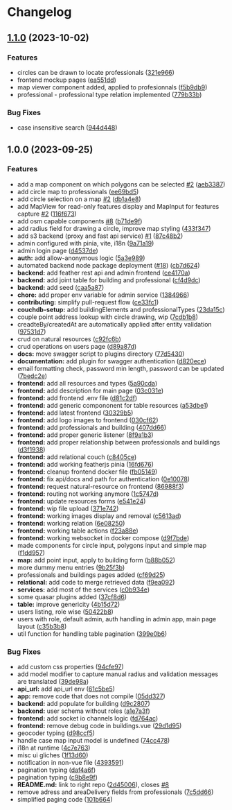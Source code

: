 # Changelog

## [1.1.0](https://github.com/EPFL-ENAC/ALICE-ETHZ-AREMA/compare/v1.0.1...v1.1.0) (2023-10-02)


### Features

* circles can be drawn to locate professionals ([321e966](https://github.com/EPFL-ENAC/ALICE-ETHZ-AREMA/commit/321e966d5f1a159f27c4f9ae966dcc7b95398d3f))
* frontend mockup pages ([ea551dd](https://github.com/EPFL-ENAC/ALICE-ETHZ-AREMA/commit/ea551dd3254644c7929e6585219622bc1dc5c37c))
* map viewer component added, applied to profesionnals ([f5b9db9](https://github.com/EPFL-ENAC/ALICE-ETHZ-AREMA/commit/f5b9db9e79f56d327097f60c8bff33670da51fe6))
* professional - professional type relation implemented ([779b33b](https://github.com/EPFL-ENAC/ALICE-ETHZ-AREMA/commit/779b33bf96a6972fb63719f33a80e2bc1114e26e))


### Bug Fixes

* case insensitive search ([944d448](https://github.com/EPFL-ENAC/ALICE-ETHZ-AREMA/commit/944d44826c1f47e63c5fc512b7a70a816a9f7164))

## 1.0.0 (2023-09-25)


### Features

* add a map component on which polygons can be selected [#2](https://github.com/EPFL-ENAC/ALICE-ETHZ-AREMA/issues/2) ([aeb3387](https://github.com/EPFL-ENAC/ALICE-ETHZ-AREMA/commit/aeb33879b068ee81827279faa51b4491dbca3c63))
* add circle map to professionals ([ee69bd5](https://github.com/EPFL-ENAC/ALICE-ETHZ-AREMA/commit/ee69bd5136271ac7e70b667687b3e7183f1772be))
* add circle selection on a map [#2](https://github.com/EPFL-ENAC/ALICE-ETHZ-AREMA/issues/2) ([db1a4e8](https://github.com/EPFL-ENAC/ALICE-ETHZ-AREMA/commit/db1a4e8ac131a6a3bdf613c1677bf02f731ce263))
* add MapView for read-only features display and MapInput for features capture [#2](https://github.com/EPFL-ENAC/ALICE-ETHZ-AREMA/issues/2) ([116f673](https://github.com/EPFL-ENAC/ALICE-ETHZ-AREMA/commit/116f6731f5007d219ed9cd414e385073ef84bc7c))
* add osm capable components [#8](https://github.com/EPFL-ENAC/ALICE-ETHZ-AREMA/issues/8) ([b71de9f](https://github.com/EPFL-ENAC/ALICE-ETHZ-AREMA/commit/b71de9fc134ad62af159fb5dc0c006e91b656137))
* add radius field for drawing a circle, improve map styling ([433f347](https://github.com/EPFL-ENAC/ALICE-ETHZ-AREMA/commit/433f34723cd5a03a891acfc58e5a856478d0a6e2))
* add s3 backend (proxy and fast api service) [#1](https://github.com/EPFL-ENAC/ALICE-ETHZ-AREMA/issues/1) ([87c48b2](https://github.com/EPFL-ENAC/ALICE-ETHZ-AREMA/commit/87c48b29ee0ddbe140cf6c2135834031a799cc93))
* admin configured with pinia, vite, i18n ([9a71a19](https://github.com/EPFL-ENAC/ALICE-ETHZ-AREMA/commit/9a71a19094d70e7b75919d4cd4fb69a61cd33730))
* admin login page ([d4537de](https://github.com/EPFL-ENAC/ALICE-ETHZ-AREMA/commit/d4537ded5c06f83bf10c8ed36c8a47b52dd0dcf8))
* **auth:** add allow-anonymous logic ([5a3e989](https://github.com/EPFL-ENAC/ALICE-ETHZ-AREMA/commit/5a3e989e7f5d61e8e58c416c273efe5b10fe027b))
* automated backend node package deployment ([#18](https://github.com/EPFL-ENAC/ALICE-ETHZ-AREMA/issues/18)) ([cb7d624](https://github.com/EPFL-ENAC/ALICE-ETHZ-AREMA/commit/cb7d624d0a5ebbf164b9cd58290ae2837c167f57))
* **backend:** add feather rest api and admin frontend ([ce4170a](https://github.com/EPFL-ENAC/ALICE-ETHZ-AREMA/commit/ce4170a3886e2b2a0890a20b030e24ba2c94dd0c))
* **backend:** add joint table for building and professional ([cf4d9dc](https://github.com/EPFL-ENAC/ALICE-ETHZ-AREMA/commit/cf4d9dcbe6e5d627cbe898774df1e838934e466e))
* **backend:** add seed ([caa5a87](https://github.com/EPFL-ENAC/ALICE-ETHZ-AREMA/commit/caa5a87fdb48c711d1562513cbd69b9aa408d0c7))
* **chore:** add proper env variable for admin service ([1384966](https://github.com/EPFL-ENAC/ALICE-ETHZ-AREMA/commit/138496662bde3861c1922ec4158c60502c379a33))
* **contributing:** simplify pull-request flow ([ce33fc1](https://github.com/EPFL-ENAC/ALICE-ETHZ-AREMA/commit/ce33fc1439d1b885566d6bd51e4ec4ebf04e5ab2))
* **couchdb-setup:** add buildingElements and professionalTypes ([23da15c](https://github.com/EPFL-ENAC/ALICE-ETHZ-AREMA/commit/23da15c5e99f6ab59d8e57718b31ec4dd128e9e1))
* couple point address lookup with circle drawing, wip ([7cdb1b8](https://github.com/EPFL-ENAC/ALICE-ETHZ-AREMA/commit/7cdb1b84fe244f29dffe4fda3c5af7f2a447ea0b))
* creadteBy/createdAt are automatically applied after entity validation ([97531d7](https://github.com/EPFL-ENAC/ALICE-ETHZ-AREMA/commit/97531d71f39ca0149f10d1bf64a2be94175ab7f4))
* crud on natural resources ([c92fc6b](https://github.com/EPFL-ENAC/ALICE-ETHZ-AREMA/commit/c92fc6b9a070ede99d62671fda90b684245640ef))
* crud operations on users page ([d89a87d](https://github.com/EPFL-ENAC/ALICE-ETHZ-AREMA/commit/d89a87d448dd990c6451496e4e04f9df8d3c8e43))
* **docs:** move swagger script to plugins directory ([77d5430](https://github.com/EPFL-ENAC/ALICE-ETHZ-AREMA/commit/77d543042b64f7cf562c8584392e61e0c631aec6))
* **documentation:** add plugin for swagger authentication ([d820ece](https://github.com/EPFL-ENAC/ALICE-ETHZ-AREMA/commit/d820ece380f4683230b302639f4504c18116b697))
* email formatting check, password min length, password can be updated ([7bedc2e](https://github.com/EPFL-ENAC/ALICE-ETHZ-AREMA/commit/7bedc2e3b373fc7b78a0105388efc8558f5e69ac))
* **frontend:** add all resources and types ([5a90cda](https://github.com/EPFL-ENAC/ALICE-ETHZ-AREMA/commit/5a90cda6395069484bc7588987f90aa362e350a9))
* **frontend:** add description for main page ([03c031e](https://github.com/EPFL-ENAC/ALICE-ETHZ-AREMA/commit/03c031e13c4663fd904f69a3540a8b14978186be))
* **frontend:** add frontend .env file ([d81c2df](https://github.com/EPFL-ENAC/ALICE-ETHZ-AREMA/commit/d81c2df107210f43685580678728b6d6326a40db))
* **frontend:** add generic compononent for table resources ([a53dbe1](https://github.com/EPFL-ENAC/ALICE-ETHZ-AREMA/commit/a53dbe113db760fc346509508761a68acebc85fa))
* **frontend:** add latest frontend ([30329b5](https://github.com/EPFL-ENAC/ALICE-ETHZ-AREMA/commit/30329b53b33d81f0834969d2124dd6ad12f8f0cd))
* **frontend:** add logo images to frontend ([030cf62](https://github.com/EPFL-ENAC/ALICE-ETHZ-AREMA/commit/030cf62a3c0a28bd7f4f103326d8f68b59271ee9))
* **frontend:** add professionals and building ([407dd66](https://github.com/EPFL-ENAC/ALICE-ETHZ-AREMA/commit/407dd667088e2a62cfd1b5a098cb2951d421c132))
* **frontend:** add proper generic listener ([8f9a1b3](https://github.com/EPFL-ENAC/ALICE-ETHZ-AREMA/commit/8f9a1b3b59e64ad18b64cc377a1f8791165df22e))
* **frontend:** add proper relationship between professionals and buildings ([d3f1938](https://github.com/EPFL-ENAC/ALICE-ETHZ-AREMA/commit/d3f193875ce7b573005849756c6e26d5bfcada9b))
* **frontend:** add relational couch ([c8405ce](https://github.com/EPFL-ENAC/ALICE-ETHZ-AREMA/commit/c8405ce520e2f00582104205750387a986e0498e))
* **frontend:** add working featherjs pinia ([16fd676](https://github.com/EPFL-ENAC/ALICE-ETHZ-AREMA/commit/16fd676da47698c3a6f1008d69f21e6ab2bd628f))
* **frontend:** cleanup frontend docker file ([fb05149](https://github.com/EPFL-ENAC/ALICE-ETHZ-AREMA/commit/fb051494e80a2c3ffa36a67eec87754ac15f2815))
* **frontend:** fix api/docs and path for authentication ([0e10078](https://github.com/EPFL-ENAC/ALICE-ETHZ-AREMA/commit/0e10078d8da7cfedd3fc7eb5d04982b6e965f70a))
* **frontend:** request natural-resource on frontend ([86988f3](https://github.com/EPFL-ENAC/ALICE-ETHZ-AREMA/commit/86988f30f3f85e16af122cd6404f7b69aca47c7e))
* **frontend:** routing not working anymore ([1c5747d](https://github.com/EPFL-ENAC/ALICE-ETHZ-AREMA/commit/1c5747d4b712aeeba2ee4be7f9690e77b7567b10))
* **frontend:** update resources forms ([e541e24](https://github.com/EPFL-ENAC/ALICE-ETHZ-AREMA/commit/e541e24e0fb28ac24687b663f5d584a4c6a77caf))
* **frontend:** wip file upload ([371e742](https://github.com/EPFL-ENAC/ALICE-ETHZ-AREMA/commit/371e742c6d9c448cdbd3ed92b553904d268df783))
* **frontend:** working images display and removal ([c5613ad](https://github.com/EPFL-ENAC/ALICE-ETHZ-AREMA/commit/c5613adfd6aaede73ae914f33e20bbbad6b15468))
* **frontend:** working relation ([6e08250](https://github.com/EPFL-ENAC/ALICE-ETHZ-AREMA/commit/6e0825076be26275dede65f856e9dc0d683e33a4))
* **frontend:** working table actions ([f23a88e](https://github.com/EPFL-ENAC/ALICE-ETHZ-AREMA/commit/f23a88ec68bf7249a401777041c2b451103821be))
* **frontend:** working websocket in docker compose ([d9f7bde](https://github.com/EPFL-ENAC/ALICE-ETHZ-AREMA/commit/d9f7bdebda521a46c2d23555ea7f33e9633aa540))
* made components for circle input, polygons input and simple map ([f1dd957](https://github.com/EPFL-ENAC/ALICE-ETHZ-AREMA/commit/f1dd9570e24d1fc3a1f16f3eaa3f6034d51e8444))
* **map:** add point input, apply to building form ([b88b052](https://github.com/EPFL-ENAC/ALICE-ETHZ-AREMA/commit/b88b052ae119e3117e89668b63df4a7a89604f1c))
* more dummy menu entries ([9b25f3b](https://github.com/EPFL-ENAC/ALICE-ETHZ-AREMA/commit/9b25f3bff7090acdb70ebdec846bbc5fbbfb732b))
* professionals and buildings pages added ([cf69d25](https://github.com/EPFL-ENAC/ALICE-ETHZ-AREMA/commit/cf69d2572690f42518739924296cd6e9fadd83c6))
* **relational:** add code to merge retrieved data ([f9ea092](https://github.com/EPFL-ENAC/ALICE-ETHZ-AREMA/commit/f9ea0921b8ff44e12b27624089357eaf61bb543a))
* **services:** add most of the services ([c0b934e](https://github.com/EPFL-ENAC/ALICE-ETHZ-AREMA/commit/c0b934e98c4e0e40537fb38b9e7b58edccf0c955))
* some quasar plugins added ([37cf8d6](https://github.com/EPFL-ENAC/ALICE-ETHZ-AREMA/commit/37cf8d613903b753a91637c470dbf7ac10921b30))
* **table:** improve genericity ([4b15d72](https://github.com/EPFL-ENAC/ALICE-ETHZ-AREMA/commit/4b15d726f8e15f883377cb8687e8aebc690b888f))
* users listing, role wise ([50422b8](https://github.com/EPFL-ENAC/ALICE-ETHZ-AREMA/commit/50422b8d66b52b51d703b06bf85289b420070d3a))
* users with role, default admin, auth handling in admin app, main page layout ([c35b3b8](https://github.com/EPFL-ENAC/ALICE-ETHZ-AREMA/commit/c35b3b8e29f63235bfec4368b2c60d693b6de02f))
* util function for handling table pagination ([399e0b6](https://github.com/EPFL-ENAC/ALICE-ETHZ-AREMA/commit/399e0b6ad8dc71e7a10e2db00ed237894d7b4395))


### Bug Fixes

* add custom css properties ([94cfe97](https://github.com/EPFL-ENAC/ALICE-ETHZ-AREMA/commit/94cfe97148edd88920561fd14fec0eaf6982dbca))
* add model modifier to capture manual radius and validation messages are translated ([39de98a](https://github.com/EPFL-ENAC/ALICE-ETHZ-AREMA/commit/39de98ab931174201a75df3daa4b1ec26f532ff4))
* **api_url:** add api_url env ([61c5be5](https://github.com/EPFL-ENAC/ALICE-ETHZ-AREMA/commit/61c5be5fa12ba39a153c9099d706a8441a1ad5f9))
* **app:** remove code that does not compile ([05dd327](https://github.com/EPFL-ENAC/ALICE-ETHZ-AREMA/commit/05dd327394048438611cf0abf7e960abe50f962f))
* **backend:** add populate for building ([d9c2807](https://github.com/EPFL-ENAC/ALICE-ETHZ-AREMA/commit/d9c2807caad7201ba4eefbfb41bcb0ce6026a948))
* **backend:** user schema without roles ([a1e7a3f](https://github.com/EPFL-ENAC/ALICE-ETHZ-AREMA/commit/a1e7a3f82a4d29d241bd0d2048b2f8ce271535e5))
* **frontend:** add socket io channels logic ([fd764ac](https://github.com/EPFL-ENAC/ALICE-ETHZ-AREMA/commit/fd764ac90ffb63a4b2892211f46585be8ecc236c))
* **frontend:** remove debug code in buildings.vue ([29d1d95](https://github.com/EPFL-ENAC/ALICE-ETHZ-AREMA/commit/29d1d9596f3b37abb210b14e12acb21a459382af))
* geocoder typing ([d98ccf5](https://github.com/EPFL-ENAC/ALICE-ETHZ-AREMA/commit/d98ccf5c3c03f457c3c8731b12b2fe21c0c53ea1))
* handle case map input model is undefined ([74cc478](https://github.com/EPFL-ENAC/ALICE-ETHZ-AREMA/commit/74cc4789b883f6d27378611891ef176ef10c31ef))
* i18n at runtime ([4c7e763](https://github.com/EPFL-ENAC/ALICE-ETHZ-AREMA/commit/4c7e76392b925da865230ae15fa6e912e018e212))
* misc ui gliches ([1f13d60](https://github.com/EPFL-ENAC/ALICE-ETHZ-AREMA/commit/1f13d60fd7c6c56c47a760aea9c257974f14a42a))
* notification in non-vue file ([4393591](https://github.com/EPFL-ENAC/ALICE-ETHZ-AREMA/commit/4393591dd7116f142eb3198897c83af2a9dcb106))
* pagination typing ([daf4a6f](https://github.com/EPFL-ENAC/ALICE-ETHZ-AREMA/commit/daf4a6f6f8bdd46789603d4f34fcd1a5d93ed9cf))
* pagination typing ([c9b8e9f](https://github.com/EPFL-ENAC/ALICE-ETHZ-AREMA/commit/c9b8e9f2ea244f4e71e4fbf9f7140d35c17a7c9b))
* **README.md:** link to right repo ([2d45006](https://github.com/EPFL-ENAC/ALICE-ETHZ-AREMA/commit/2d45006d82c298a82dee7394391ee835b11cda9b)), closes [#8](https://github.com/EPFL-ENAC/ALICE-ETHZ-AREMA/issues/8)
* remove adress and areaDelivery fields from professionals ([7c5dd66](https://github.com/EPFL-ENAC/ALICE-ETHZ-AREMA/commit/7c5dd66d2eea3a23b28b1e3b2b343c05050bb7de))
* simplified paging code ([101b664](https://github.com/EPFL-ENAC/ALICE-ETHZ-AREMA/commit/101b6644947c17d9ece34acde0c6fcdabcd71bb0))
